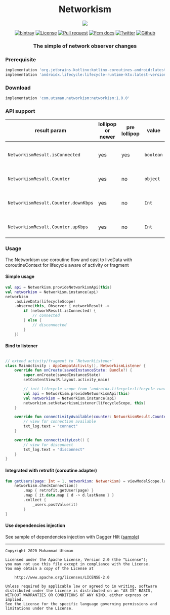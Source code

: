 <h1 align="center">
  Networkism
</h1>

<p align="center">
  <img src="https://images.unsplash.com/photo-1599140782241-144735f5949a?ixlib=rb-1.2.1&ixid=eyJhcHBfaWQiOjEyMDd9&auto=format&fit=crop&w=900&q=80"/>
</p>

<p align="center">
  <a href="https://bintray.com/kucingapes/utsman/com.utsman.networkism/_latestVersion"><img alt="bintray" src="https://api.bintray.com/packages/kucingapes/utsman/com.utsman.networkism/images/download.svg"></a>
  <a href="LICENSE"><img alt="License" src="https://img.shields.io/badge/License-Apache%202.0-blue.svg"></a>
  <a href="https://github.com/utsmannn/networkism/pulls"><img alt="Pull request" src="https://img.shields.io/badge/PRs-welcome-brightgreen.svg?style=flat"></a>
  <a href="https://developer.android.com/kotlin"><img alt="Fcm docs" src="https://img.shields.io/badge/Kotlin-Coroutine-orange?logo=kotlin&style=flat"></a>
  <a href="https://twitter.com/utsmannn"><img alt="Twitter" src="https://img.shields.io/twitter/follow/utsmannn"></a>
  <a href="https://github.com/utsmannn"><img alt="Github" src="https://img.shields.io/github/followers/utsmannn?label=follow&style=social"></a>
  <h3 align="center">The simple of network observer changes</h3>
</p>

### Prerequisite
```groovy
implementation 'org.jetbrains.kotlinx:kotlinx-coroutines-android:latest-version'
implementation 'androidx.lifecycle:lifecycle-runtime-ktx:latest-version'
```

### Download
```groovy
implementation 'com.utsman.networkism:networkism:1.0.0'
```

### API support
| result param | lollipop or newer | pre lollipop | value | desc |
| --- | --- | --- | --- | --- |
| `NetworkismResult.isConnected` | yes | yes | `boolean` | the value of network available |
| `NetworkismResult.Counter` | yes | no | `object` | model of Kbps counter |
| `NetworkismResult.Counter.downKbps` | yes | no | `Int` | current down stream bandwidth |
| `NetworkismResult.Counter.upKbps` | yes | no | `Int` | current up stream bandwidth |

### Usage
The Networkism use coroutine flow and cast to liveData with coroutineContext for lifecycle aware of activity or fragment

#### Simple usage
```kotlin
val api = Networkism.provideNetworkismApi(this)
val networkism = Networkism.instance(api)
networkism
    .asLiveData(lifecycleScope)
    .observe(this, Observer { networkResult ->
        if (networkResult.isConnected) {
            // connected
        } else {
            // disconnected
        }
    })
```

#### Bind to listener
```kotlin

// extend activity/fragment to `NetworkListener`
class MainActivity : AppCompatActivity(), NetworkismListener {
    override fun onCreate(savedInstanceState: Bundle?) {
        super.onCreate(savedInstanceState)
        setContentView(R.layout.activity_main)

        // init lifecycle scope from 'androidx.lifecycle:lifecycle-runtime-ktx'
        val api = Networkism.provideNetworkismApi(this)
        val networkism = Networkism.instance(api)
        networkism.setNetworkismListener(lifecycleScope, this)
    }

    override fun connectivityAvailable(counter: NetworkismResult.Counter?) {
        // view for connection available
        txt_log.text = "connect"
    }

    override fun connectivityLost() {
        // view for disconnect
        txt_log.text = "disconnect"
    }
}
```

#### Integrated with retrofit (coroutine adapter)
```kotlin
fun getUsers(page: Int = 1, networkism: Networkism) = viewModelScope.launch {
    networkism.checkConnection()
        .map { retrofit.getUser(page) }
        .map { it.data.map { d -> d.lastName } }
        .collect {
            _users.postValue(it)
        }
}
```

#### Use dependencies injection
See sample of dependencies injection with Dagger Hilt ([sample](sample-di/src/main/java/com/utsman/networkism/sample/di))

---

```
Copyright 2020 Muhammad Utsman

Licensed under the Apache License, Version 2.0 (the "License");
you may not use this file except in compliance with the License.
You may obtain a copy of the License at

    http://www.apache.org/licenses/LICENSE-2.0

Unless required by applicable law or agreed to in writing, software
distributed under the License is distributed on an "AS IS" BASIS,
WITHOUT WARRANTIES OR CONDITIONS OF ANY KIND, either express or implied.
See the License for the specific language governing permissions and
limitations under the License.

```
